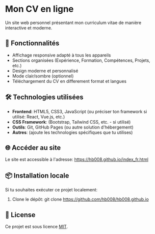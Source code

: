 # Mon CV en ligne

Un site web personnel présentant mon curriculum vitae de manière interactive et moderne.

## 🚀 Fonctionnalités

- Affichage responsive adapté à tous les appareils
- Sections organisées (Expérience, Formation, Compétences, Projets, etc.)
- Design moderne et personnalisé
- Mode clair/sombre (optionnel)
- Téléchargement du CV en differement format et langues

## 🛠 Technologies utilisées

- **Frontend**: HTML5, CSS3, JavaScript (ou préciser ton framework si utilisé: React, Vue.js, etc.)
- **CSS Framework**: (Bootstrap, Tailwind CSS, etc. - si utilisé)
- **Outils**: Git, GitHub Pages (ou autre solution d'hébergement)
- **Autres**: (ajoute les technologies spécifiques que tu utilises)

## 🌐 Accéder au site

Le site est accessible à l'adresse: https://hb008.github.io/index_fr.html 

## 📦 Installation locale

Si tu souhaites exécuter ce projet localement:

1. Clone le dépôt:
   git clone https://github.com/hb008/hb008.github.io
   
## 📜 License  
Ce projet est sous licence [MIT](LICENSE).  